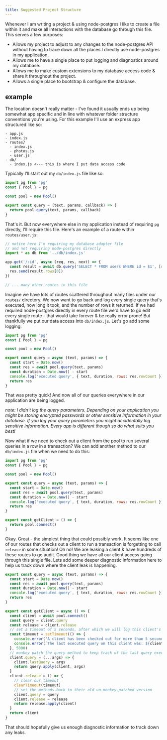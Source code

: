 ```yaml
---
title: Suggested Project Structure
---
```


Whenever I am writing a project & using node-postgres I like to create a file within it and make all interactions with the database go through this file. This serves a few purposes:

- Allows my project to adjust to any changes to the node-postgres API without having to trace down all the places I directly use node-postgres in my application.
- Allows me to have a single place to put logging and diagnostics around my database.
- Allows me to make custom extensions to my database access code & share it throughout the project.
- Allows a single place to bootstrap & configure the database.

## example

The location doesn't really matter - I've found it usually ends up being somewhat app specific and in line with whatever folder structure conventions you're using. For this example I'll use an express app structured like so:

```
- app.js
- index.js
- routes/
  - index.js
  - photos.js
  - user.js
- db/
  - index.js <--- this is where I put data access code
```

Typically I'll start out my `db/index.js` file like so:

```js
import pg from 'pg'
const { Pool } = pg

const pool = new Pool()

export const query = (text, params, callback) => {
  return pool.query(text, params, callback)
}
```

That's it. But now everywhere else in my application instead of requiring `pg` directly, I'll require this file. Here's an example of a route within `routes/user.js`:

```js
// notice here I'm requiring my database adapter file
// and not requiring node-postgres directly
import * as db from '../db/index.js'

app.get('/:id', async (req, res, next) => {
  const result = await db.query('SELECT * FROM users WHERE id = $1', [req.params.id])
  res.send(result.rows[0])
})

// ... many other routes in this file
```

Imagine we have lots of routes scattered throughout many files under our `routes/` directory. We now want to go back and log every single query that's executed, how long it took, and the number of rows it returned. If we had required node-postgres directly in every route file we'd have to go edit every single route - that would take forever & be really error prone! But thankfully we put our data access into `db/index.js`. Let's go add some logging:

```js
import pg from 'pg'
const { Pool } = pg

const pool = new Pool()

export const query = async (text, params) => {
  const start = Date.now()
  const res = await pool.query(text, params)
  const duration = Date.now() - start
  console.log('executed query', { text, duration, rows: res.rowCount })
  return res
}
```

That was pretty quick! And now all of our queries everywhere in our application are being logged.

_note: I didn't log the query parameters. Depending on your application you might be storing encrypted passwords or other sensitive information in your database. If you log your query parameters you might accidentally log sensitive information. Every app is different though so do what suits you best!_

Now what if we need to check out a client from the pool to run several queries in a row in a transaction? We can add another method to our `db/index.js` file when we need to do this:

```js
import pg from 'pg'
const { Pool } = pg

const pool = new Pool()

export const query = async (text, params) => {
  const start = Date.now()
  const res = await pool.query(text, params)
  const duration = Date.now() - start
  console.log('executed query', { text, duration, rows: res.rowCount })
  return res
}

export const getClient = () => {
  return pool.connect()
}
```

Okay. Great - the simplest thing that could possibly work. It seems like one of our routes that checks out a client to run a transaction is forgetting to call `release` in some situation! Oh no! We are leaking a client & have hundreds of these routes to go audit. Good thing we have all our client access going through this single file. Lets add some deeper diagnostic information here to help us track down where the client leak is happening.

```js
export const query = async (text, params) => {
  const start = Date.now()
  const res = await pool.query(text, params)
  const duration = Date.now() - start
  console.log('executed query', { text, duration, rows: res.rowCount })
  return res
}

export const getClient = async () => {
  const client = await pool.connect()
  const query = client.query
  const release = client.release
  // set a timeout of 5 seconds, after which we will log this client's last query
  const timeout = setTimeout(() => {
    console.error('A client has been checked out for more than 5 seconds!')
    console.error(`The last executed query on this client was: ${client.lastQuery}`)
  }, 5000)
  // monkey patch the query method to keep track of the last query executed
  client.query = (...args) => {
    client.lastQuery = args
    return query.apply(client, args)
  }
  client.release = () => {
    // clear our timeout
    clearTimeout(timeout)
    // set the methods back to their old un-monkey-patched version
    client.query = query
    client.release = release
    return release.apply(client)
  }
  return client
}
```

That should hopefully give us enough diagnostic information to track down any leaks.
